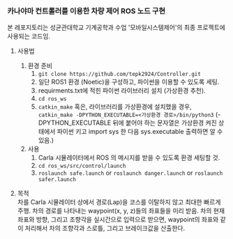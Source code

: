 ### 카나야마 컨트롤러를 이용한 차량 제어 ROS 노드 구현

본 레포지토리는 성균관대학교 기계공학과 수업 '모바일시스템제어'의 최종 프로젝트에 사용되는 코드임.

1. 사용법
    1. 환경 준비
        1. ```git clone https://github.com/tepk2924/Controller.git```
        2. 일단 ROS1 환경 (Noetic)을 구성하고, 파이썬을 이용할 수 있도록 세팅.
        3. requirments.txt에 적힌 파이썬 라이브러리 설치 (가상환경 추천).
        4. ```cd ros_ws```
        5. ```catkin_make``` 혹은, 라이브러리를 가상환경에 설치했을 경우, ```catkin_make -DPYTHON_EXECUTABLE=<가상환경 경로>/bin/python3``` (-DPYTHON_EXECUTABLE 뒤에 붙어야 하는 문자열은 가상환경 켜진 상태에서 파이썬 키고 import sys 한 다음 sys.executable 출력하면 알 수 있음.)
    2. 사용
        1. Carla 시뮬레이터에서 ROS 의 메시지를 받을 수 있도록 환경 세팅할 것.
        2. ```cd ros_ws/src/control/launch```
        3. ```roslaunch safe.launch``` or ```roslaunch danger.launch``` or ```roslaunch safer.launch```

2. 목적   
    차를 Carla 시뮬레이터 상에서 경로(Lap)을 코스를 이탈하지 않고 최대한 빠르게 주행. 차의 경로를 나타내는 waypoint(x, y, z)들의 좌표들을 미리 받음. 차의 현재 좌표와 방향, 그리고 조향각을 실시간으로 입력으로 받으면, waypoint의 좌표와 같이 처리해서 차의 조향각과 스로틀, 그리고 브레이크값을 산출한다.